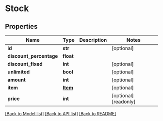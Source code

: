 # Stock

## Properties
Name | Type | Description | Notes
------------ | ------------- | ------------- | -------------
**id** | **str** |  | [optional] 
**discount_percentage** | **float** |  | 
**discount_fixed** | **int** |  | [optional] 
**unlimited** | **bool** |  | [optional] 
**amount** | **int** |  | [optional] 
**item** | [**Item**](Item.md) |  | [optional] 
**price** | **int** |  | [optional] [readonly] 

[[Back to Model list]](../README.md#documentation-for-models) [[Back to API list]](../README.md#documentation-for-api-endpoints) [[Back to README]](../README.md)


